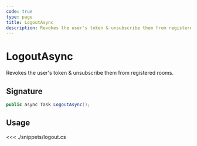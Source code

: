 ```yaml
---
code: true
type: page
title: LogoutAsync
description: Revokes the user's token & unsubscribe them from registered rooms.
---
```


# LogoutAsync

Revokes the user's token & unsubscribe them from registered rooms.

## Signature

```csharp
public async Task LogoutAsync();
```

## Usage

<<< ./snippets/logout.cs
